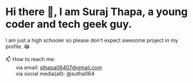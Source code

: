 # Hi there 👋, I am Suraj Thapa, a young coder and tech geek guy.
I am just a high schooler so please don't expect awesome project in my profile. 😂
<br>
<br>📫 How to reach me:
<br>&emsp;&emsp;via email: sthapa06407@gmail.com
<br>&emsp;&emsp;via social media(all): @sutha064   
<!--
**sutha064/sutha064** is a ✨ _special_ ✨ repository because its `README.md` (this file) appears on your GitHub profile.

Here are some ideas to get you started:

- 🔭 I’m currently working on ...
- 🌱 I’m currently learning ...
- 👯 I’m looking to collaborate on ...
- 🤔 I’m looking for help with ...
- 💬 Ask me about ...
- 📫 How to reach me: ...
- 😄 Pronouns: ...
- ⚡ Fun fact: ...
-->
